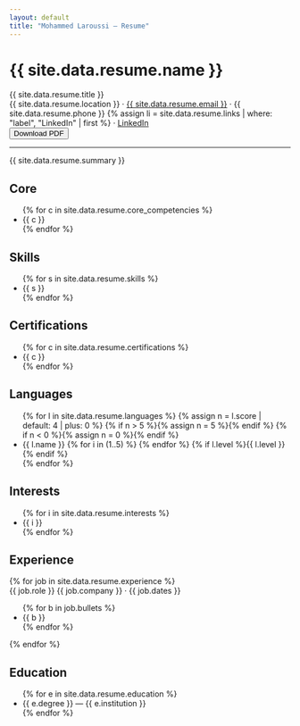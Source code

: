 ```yaml
---
layout: default
title: "Mohammed Laroussi — Resume"
---
```


<div class="header">
  <div>
    <h1>{{ site.data.resume.name }}</h1>
    <div class="subtitle">{{ site.data.resume.title }}</div>
    <div class="meta">
      <i class="bi bi-geo-alt"></i> {{ site.data.resume.location }} ·
      <a href="mailto:{{ site.data.resume.email }}"><i class="bi bi-envelope"></i> {{ site.data.resume.email }}</a> ·
      <i class="bi bi-telephone"></i> {{ site.data.resume.phone }}
      {% assign li = site.data.resume.links | where: "label", "LinkedIn" | first %}
      <span class="no-print"> · <a href="{{ li.url }}"><i class="bi bi-linkedin"></i> LinkedIn</a></span>
    </div>
  </div>
  <div class="no-print header-actions">
    <button onclick="window.print()" class="print-btn"><i class="bi bi-download"></i> Download PDF</button>
  </div>
</div>

<hr/>

<div class="intro">{{ site.data.resume.summary }}</div>

<div class="two-col">
  <div class="col">

  <section>
    <h2><i class="bi bi-cpu"></i> Core</h2>
    <ul class="compact">
      {% for c in site.data.resume.core_competencies %}<li>{{ c }}</li>{% endfor %}
    </ul>
  </section>

  <section>
    <h2><i class="bi bi-terminal"></i> Skills</h2>
    <ul class="tags">
      {% for s in site.data.resume.skills %}<li>{{ s }}</li>{% endfor %}
    </ul>
  </section>

  <section>
    <h2><i class="bi bi-patch-check"></i> Certifications</h2>
    <ul class="compact">
      {% for c in site.data.resume.certifications %}<li>{{ c }}</li>{% endfor %}
    </ul>
  </section>

  <section>
    <h2><i class="bi bi-translate"></i> Languages</h2>
    <ul class="langs">
      {% for l in site.data.resume.languages %}
      {% assign n = l.score | default: 4 | plus: 0 %}
      {% if n > 5 %}{% assign n = 5 %}{% endif %}
      {% if n < 0 %}{% assign n = 0 %}{% endif %}
      <li>
        <span class="name">{{ l.name }}</span>
        <span class="meter" aria-label="Overall proficiency {{ n }}/5">
          {% for i in (1..5) %}
          <span class="cell {% if i <= n %}on{% endif %}"></span>
          {% endfor %}
        </span>
        {% if l.level %}<span class="lvl small no-print">{{ l.level }}</span>{% endif %}
      </li>
      {% endfor %}
    </ul>
  </section>


  <section>
    <h2><i class="bi bi-heart"></i> Interests</h2>
    <ul class="tags">
      {% for i in site.data.resume.interests %}<li>{{ i }}</li>{% endfor %}
    </ul>
  </section>

  

  </div>
  <div class="col">

  <section>
    <h2><i class="bi bi-briefcase"></i> Experience</h2>
    {% for job in site.data.resume.experience %}
    <div class="item">
      <span class="role">{{ job.role }}</span> <span class="company">{{ job.company }}</span> · <span class="dates">{{ job.dates }}</span>
      <ul class="compact">
        {% for b in job.bullets %}<li>{{ b }}</li>{% endfor %}
      </ul>
    </div>
    {% endfor %}
  </section>

  <section>
    <h2><i class="bi bi-mortarboard"></i> Education</h2>
    <ul class="compact">
      {% for e in site.data.resume.education %}<li>{{ e.degree }} — {{ e.institution }}</li>{% endfor %}
    </ul>
  </section>

  </div>
</div>
